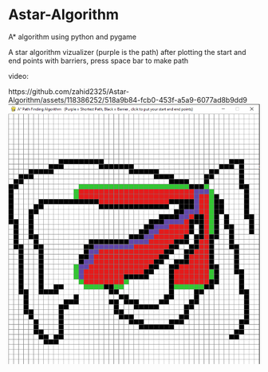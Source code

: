 # Astar-Algorithm
A* algorithm using python and pygame

<p>  A star algorithm vizualizer (purple is the path) after plotting the start and end points with barriers, press space bar to make path </p>
<p>video:</p>
 https://github.com/zahid2325/Astar-Algorithm/assets/118386252/518a9b84-fcb0-453f-a5a9-6077ad8b9dd9

<img src="astarss2.png" alt="" />
